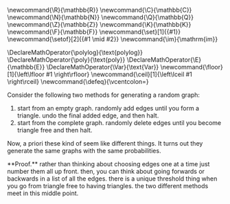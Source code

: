\newcommand{\R}{\mathbb{R}}
\newcommand{\C}{\mathbb{C}}
\newcommand{\N}{\mathbb{N}}
\newcommand{\Q}{\mathbb{Q}}
\newcommand{\Z}{\mathbb{Z}}
\newcommand{\K}{\mathbb{K}}
\newcommand{\F}{\mathbb{F}}
\newcommand{\set}[1]{\{#1\}}
\newcommand{\setof}[2]{\{#1 \mid #2\}}
\newcommand{\im}{\mathrm{im}}

\DeclareMathOperator{\polylog}{\text{polylog}}
\DeclareMathOperator{\poly}{\text{poly}}
\DeclareMathOperator{\E}{\mathbb{E}}
\DeclareMathOperator{\Var}{\text{Var}}
\newcommand{\floor}[1]{\left\lfloor #1 \right\rfloor}
\newcommand{\ceil}[1]{\left\lceil #1 \right\rceil}
\newcommand{\defeq}{\vcentcolon=}



Consider the following two methods for generating a random graph:
1. start from an empty graph. randomly add edges until you form a
   triangle. undo the final added edge, and then halt.
2. start from the complete graph. randomly delete edges until you
   become triangle free and then halt.

Now, a priori these kind of seem like different things. 
It turns out they generate the same graphs with the same
probabilities.

<div class="pf envbox">**Proof.**
rather than thinking  about choosing edges one at a time just
number them all up front. then, you can think about going
forwards or backwards in a list of all the edges.
there is a unique threshold thing when you go from triangle free
to having triangles. the two different methods meet in this
middle point.
</div>

